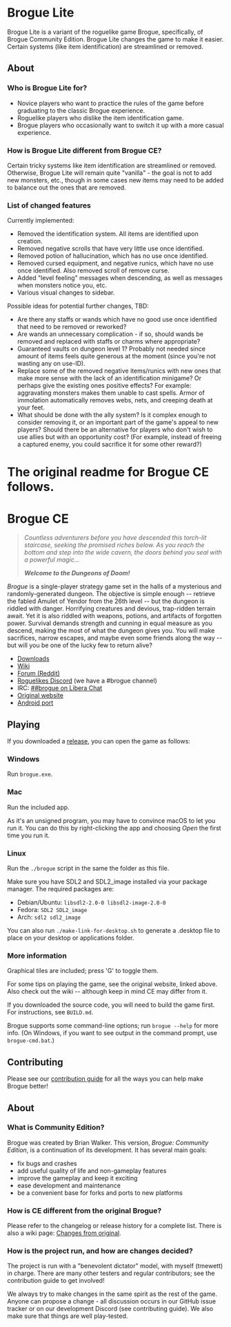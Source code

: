 Brogue Lite
=========

Brogue Lite is a variant of the roguelike game Brogue, specifically, of
Brogue Community Edition. Brogue Lite changes the game to make it easier.
Certain systems (like item identification) are streamlined or removed.


About
-----

### Who is Brogue Lite for?

-
  Novice players who want to practice the rules of the game before
  graduating to the classic Brogue experience.
-
  Roguelike players who dislike the item identification game.
-
  Brogue players who occasionally want to switch it up with a more casual experience.


### How is Brogue Lite different from Brogue CE?

Certain tricky systems like item identification are streamlined or removed.
Otherwise, Brogue Lite will remain quite "vanilla" - the goal is not to add
new monsters, etc., though in some cases new items may need to be added
to balance out the ones that are removed.


### List of changed features


Currently implemented:

-
  Removed the identification system. All items are identified upon creation.
-
  Removed negative scrolls that have very little use once identified.
-
  Removed potion of hallucination, which has no use once identified.
-
  Removed cursed equipment, and negative runics, which have no use once identified. Also removed scroll of remove curse.
-
  Added "level feeling" messages when descending, as well as messages when monsters notice you, etc.
-
  Various visual changes to sidebar.


Possible ideas for potential further changes, TBD:

-
  Are there any staffs or wands which have no good use once identified that need to be removed or reworked?
-
  Are wands an unnecessary complication - if so, should wands be removed and replaced with staffs or charms where appropriate?
-
  Guaranteed vaults on dungeon level 1? Probably not needed since amount of items feels quite generous
  at the moment (since you're not wasting any on use-ID).
-
  Replace some of the removed negative items/runics with new ones that make more sense
  with the lack of an identification minigame?
  Or perhaps give the existing ones positive effects? For example: aggravating monsters makes them unable to cast spells.
  Armor of immolation automatically removes webs, nets, and creeping death at your feet.
-
  What should be done with the ally system? Is it complex enough to consider removing it, or an important part
  of the game's appeal to new players? Should there be an alternative for players who don't wish to use allies but with an opportunity cost?
  (For example, instead of freeing a captured enemy, you could sacrifice it for some other reward?)











The original readme for Brogue CE follows.
=========


Brogue CE
=========

> *Countless adventurers before you have descended this torch-lit staircase,
> seeking the promised riches below. As you reach the bottom and step into
> the wide cavern, the doors behind you seal with a powerful magic...*
>
> ***Welcome to the Dungeons of Doom!***

*Brogue* is a single-player strategy game set in the halls of a mysterious
and randomly-generated dungeon. The objective is simple enough -- retrieve the
fabled Amulet of Yendor from the 26th level -- but the dungeon is riddled with
danger. Horrifying creatures and devious, trap-ridden terrain await. Yet it is
also riddled with weapons, potions, and artifacts of forgotten power. Survival
demands strength and cunning in equal measure as you descend, making the most
of what the dungeon gives you. You will make sacrifices, narrow escapes,
and maybe even some friends along the way -- but will you be one of the
lucky few to return alive?

- [Downloads][releases]
- [Wiki](https://brogue.fandom.com/wiki/Brogue_Wiki)
- [Forum (Reddit)](https://www.reddit.com/r/brogueforum/)
- [Roguelikes Discord](https://discord.gg/9pmFGKx) (we have a #brogue channel)
- IRC: [##brogue on Libera Chat](https://kiwiirc.com/nextclient/irc.libera.chat/##brogue)
- [Original website](https://sites.google.com/site/broguegame/)
- [Android port](https://github.com/bilgincoskun/brogue-android-port/releases)


Playing
-------

If you downloaded a [release][releases], you can open the game as follows:

### Windows

Run `brogue.exe`.

### Mac

Run the included app.

As it's an unsigned program, you may have to convince macOS to let you run it.
You can do this by right-clicking the app and choosing *Open* the first time you
run it.

### Linux

Run the `./brogue` script in the same the folder as this file.

Make sure you have SDL2 and SDL2_image installed via your package manager. The
required packages are:

- Debian/Ubuntu: `libsdl2-2.0-0 libsdl2-image-2.0-0`
- Fedora: `SDL2 SDL2_image`
- Arch: `sdl2 sdl2_image`

You can also run `./make-link-for-desktop.sh` to generate a .desktop file to
place on your desktop or applications folder.

### More information

Graphical tiles are included; press 'G' to toggle them.

For some tips on playing the game, see the original website, linked above. Also
check out the wiki -- although keep in mind CE may differ from it.

If you downloaded the source code, you will need to build the game first. For
instructions, see `BUILD.md`.

Brogue supports some command-line options; run `brogue --help` for more info.
(On Windows, if you want to see output in the command prompt, use
`brogue-cmd.bat`.)


Contributing
------------

Please see our [contribution guide][contrib] for all the ways you can help make
Brogue better!

[contrib]: https://github.com/tmewett/BrogueCE/wiki/Contribution-guide


About
-----

### What is Community Edition?

Brogue was created by Brian Walker. This version, *Brogue: Community Edition*,
is a continuation of its development. It has several main goals:

- fix bugs and crashes
- add useful quality of life and non-gameplay features
- improve the gameplay and keep it exciting
- ease development and maintenance
- be a convenient base for forks and ports to new platforms

### How is CE different from the original Brogue?

Please refer to the changelog or release history for a complete list. There is
also a wiki page: [Changes from original][cfo].

[cfo]: https://github.com/tmewett/BrogueCE/wiki/Changes-from-original

### How is the project run, and how are changes decided?

The project is run with a "benevolent dictator" model, with myself (tmewett) in
charge. There are many other testers and regular contributors; see the
contribution guide to get involved!

We always try to make changes in the same spirit as the rest of the game. Anyone
can propose a change - all discussion occurs in our GitHub issue tracker or on
our development Discord (see contributing guide). We also make sure that things are
well play-tested.


[releases]: https://github.com/tmewett/BrogueCE/releases
